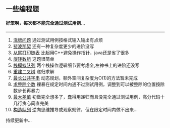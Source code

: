 ## 一些编程题

#### 好笨啊，每次都不能完全通过测试用例...

***
1. [洗牌问题](./src/Shuffle/test.java)  通过测试用例按格式输入输出有点烦   
2. [斐波那契](./src/Fibonacci/test.java) 还有一种复杂度更少的进阶没写
3. [从尾打印链表](./src/PrintListFromEnd/test.java) 比起用C++避免操作指针，java还是省了很多
4. [旋转数组]() 这题很简单
5. [栈模拟队列](./src/TwoStackRealizeQueue/test.java) 两个栈操作逻辑细节要考虑全,左神书上的进阶还没写
6. [重建二叉树](./src/RebuildBinaryTree/test.java) 递归求解
7. [最长公共字串](./src/LongestCommonSubstring/test.java) 动态规划，额外空间复杂度为O(1)的方法暂未完成
8. [求整除个数](./src/ExactDivision/test.java) 裸暴在规定时间内通不过测试用例，调整到可以被整除的位置按除数步长再暴力
9. [最大差值](./src/Maximus/test.java) 初做完全想多了，蠢得用递归而且没完全通过测试用例，高分代码十几行贪心简直完美
10. [构造队列](./src/QueueOrder/test.java) 逆向思维推导或观察规律，但在限定时间内做不出来...

持续更新中...
